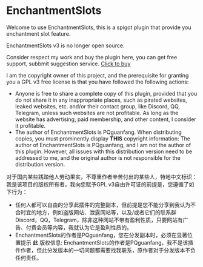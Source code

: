 # EnchantmentSlots

Welcome to use EnchantmentSlots, this is a spigot plugin that provide you enchantment slot feature.

EnchantmentSlots v3 is no longer open source.

Consider respect my work and buy the plugin here, you can get free support, subbmit suggestion service. [Click to buy](https://www.spigotmc.org/resources/enchantmentslots-add-enchantment-slot-feature-to-your-server-1-17-1-20.113048/)

I am the copyright owner of this project, and the prerequisite for granting you a GPL v3 free license is that you have followed the following actions:
- Anyone is free to share a complete copy of this plugin, provided that you do not share it in any inappropriate places, such as pirated websites, leaked websites, etc. and/or their contact group, like Discord, QQ, Telegram, unless such websites are not profitable. As long as the website has advertising, paid membership, and other content, I consider it profitable.
- The author of EnchantmentSlots is PQguanfang. When distributing copies, you must prominently display **THIS** copyright information: The author of EnchantmentSlots is PQguanfang, and I am not the author of this plugin. However, all issues with this distribution version need to be addressed to me, and the original author is not responsible for the distribution version.

对于国内某些践踏他人劳动果实，不尊重作者辛苦付出的某些人，特地中文标识：
我是该项目的版权所有者，我向您赋予GPL v3自由许可证的前提是，您遵循了如下行为：
- 任何人都可以自由的分享此插件的完整副本，但前提是您不能分享到我认为不合时宜的地方，例如盗版网站、泄露网站等，以及/或者它们的联系群 Discord，QQ，Telegram，除非这种网站不带有盈利性质，只要网站有广告、付费会员等内容，我就认为它是盈利性质的。
- EnchantmentSlots的作者是PQguanfang，您在分发副本时，必须在显著位置提示 **此** 版权信息: EnchantmentSlots的作者是PQguanfang，我不是该插件作者，但此分发版本的一切问题都需要找我联系，原作者对于分发版本不负任何责任。
